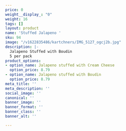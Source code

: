 ```yaml
---
price: 0
weight__display_: "0"
weight: 16
tags: []
layout: product
name: 'Stuffed Jalapeno '
sku: 94
image: "/v1622835486/kartchners/IMG_5127_ogcj2b.jpg"
description: |-
  Jalapeno Stuffed with Boudin
  5 per pack
product_options:
- option_name: Jalapeno stuffed with Cream Cheese
  option_price: 8.79
- option_name: Jalapeno stuffed with Boudin
  option_price: 8.79
meta_title: ''
meta_description: ''
social_image: ''
canonical: ''
banner_image: ''
banner_format: ''
banner_class: ''
banner_alt: ''

---
```

